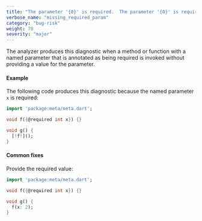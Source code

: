 ```yaml
---
title: "The parameter '{0}' is required.  The parameter '{0}' is required. {1}."
verbose_name: "missing_required_param"
category: "bug-risk"
weight: 70
severity: "major"
---
```

The analyzer produces this diagnostic when a method or function with a
named parameter that is annotated as being required is invoked without
providing a value for the parameter.

#### Example

The following code produces this diagnostic because the named parameter `x`
is required:

```dart
import 'package:meta/meta.dart';

void f({@required int x}) {}

void g() {
  [!f!]();
}
```

#### Common fixes

Provide the required value:

```dart
import 'package:meta/meta.dart';

void f({@required int x}) {}

void g() {
  f(x: 2);
}
```
